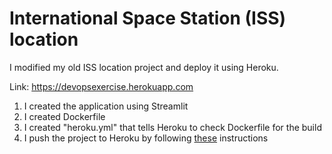 # International Space Station (ISS) location

I modified my old ISS location project and deploy it using Heroku.

Link: https://devopsexercise.herokuapp.com

1. I created the application using Streamlit
2. I created Dockerfile
3. I created "heroku.yml" that tells Heroku to check Dockerfile for the build
4. I push the project to Heroku by following [these](https://devcenter.heroku.com/articles/build-docker-images-heroku-yml) instructions

